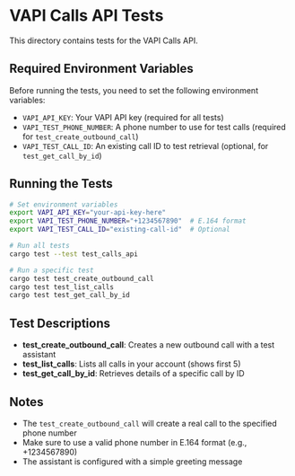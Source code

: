 # VAPI Calls API Tests

This directory contains tests for the VAPI Calls API.

## Required Environment Variables

Before running the tests, you need to set the following environment variables:

- `VAPI_API_KEY`: Your VAPI API key (required for all tests)
- `VAPI_TEST_PHONE_NUMBER`: A phone number to use for test calls (required for `test_create_outbound_call`)
- `VAPI_TEST_CALL_ID`: An existing call ID to test retrieval (optional, for `test_get_call_by_id`)

## Running the Tests

```bash
# Set environment variables
export VAPI_API_KEY="your-api-key-here"
export VAPI_TEST_PHONE_NUMBER="+1234567890"  # E.164 format
export VAPI_TEST_CALL_ID="existing-call-id"  # Optional

# Run all tests
cargo test --test test_calls_api

# Run a specific test
cargo test test_create_outbound_call
cargo test test_list_calls
cargo test test_get_call_by_id
```

## Test Descriptions

- **test_create_outbound_call**: Creates a new outbound call with a test assistant
- **test_list_calls**: Lists all calls in your account (shows first 5)
- **test_get_call_by_id**: Retrieves details of a specific call by ID

## Notes

- The `test_create_outbound_call` will create a real call to the specified phone number
- Make sure to use a valid phone number in E.164 format (e.g., +1234567890)
- The assistant is configured with a simple greeting message
